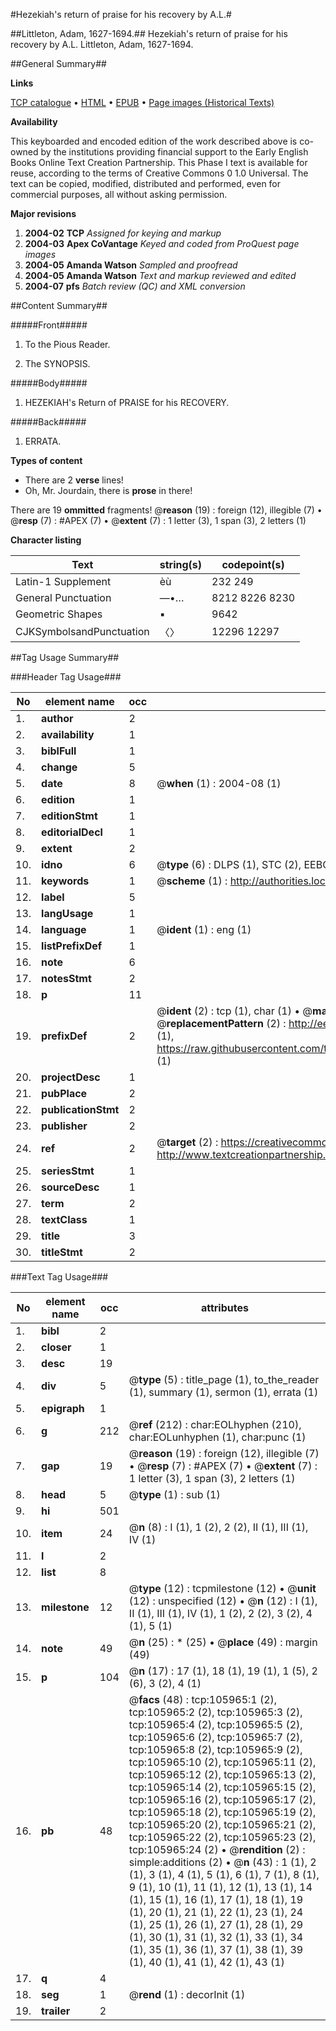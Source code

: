 #Hezekiah's return of praise for his recovery by A.L.#

##Littleton, Adam, 1627-1694.##
Hezekiah's return of praise for his recovery by A.L.
Littleton, Adam, 1627-1694.

##General Summary##

**Links**

[TCP catalogue](http://www.ota.ox.ac.uk/tcp/)  • 
[HTML](http://tei.it.ox.ac.uk/tcp/Texts-HTML/free/A48/A48725.html)  • 
[EPUB](http://tei.it.ox.ac.uk/tcp/Texts-EPUB/free/A48/A48725.epub) • 
[Page images (Historical Texts)](https://data.historicaltexts.jisc.ac.uk/view?pubId=eebo-17154178e&pageId=eebo-17154178e-105965-1)

**Availability**

This keyboarded and encoded edition of the
	       work described above is co-owned by the institutions
	       providing financial support to the Early English Books
	       Online Text Creation Partnership. This Phase I text is
	       available for reuse, according to the terms of Creative
	       Commons 0 1.0 Universal. The text can be copied,
	       modified, distributed and performed, even for
	       commercial purposes, all without asking permission.

**Major revisions**

1. __2004-02__ __TCP__ *Assigned for keying and markup*
1. __2004-03__ __Apex CoVantage__ *Keyed and coded from ProQuest page images*
1. __2004-05__ __Amanda Watson__ *Sampled and proofread*
1. __2004-05__ __Amanda Watson__ *Text and markup reviewed and edited*
1. __2004-07__ __pfs__ *Batch review (QC) and XML conversion*

##Content Summary##

#####Front#####

1. To the Pious Reader.

1. The SYNOPSIS.

#####Body#####

1. HEZEKIAH's Return of PRAISE for his RECOVERY.

#####Back#####

1. ERRATA.

**Types of content**

  * There are 2 **verse** lines!
  * Oh, Mr. Jourdain, there is **prose** in there!

There are 19 **ommitted** fragments! 
 @__reason__ (19) : foreign (12), illegible (7)  •  @__resp__ (7) : #APEX (7)  •  @__extent__ (7) : 1 letter (3), 1 span (3), 2 letters (1)

**Character listing**


|Text|string(s)|codepoint(s)|
|---|---|---|
|Latin-1 Supplement|èù|232 249|
|General Punctuation|—•…|8212 8226 8230|
|Geometric Shapes|▪|9642|
|CJKSymbolsandPunctuation|〈〉|12296 12297|

##Tag Usage Summary##

###Header Tag Usage###

|No|element name|occ|attributes|
|---|---|---|---|
|1.|__author__|2||
|2.|__availability__|1||
|3.|__biblFull__|1||
|4.|__change__|5||
|5.|__date__|8| @__when__ (1) : 2004-08 (1)|
|6.|__edition__|1||
|7.|__editionStmt__|1||
|8.|__editorialDecl__|1||
|9.|__extent__|2||
|10.|__idno__|6| @__type__ (6) : DLPS (1), STC (2), EEBO-CITATION (1), OCLC (1), VID (1)|
|11.|__keywords__|1| @__scheme__ (1) : http://authorities.loc.gov/ (1)|
|12.|__label__|5||
|13.|__langUsage__|1||
|14.|__language__|1| @__ident__ (1) : eng (1)|
|15.|__listPrefixDef__|1||
|16.|__note__|6||
|17.|__notesStmt__|2||
|18.|__p__|11||
|19.|__prefixDef__|2| @__ident__ (2) : tcp (1), char (1)  •  @__matchPattern__ (2) : ([0-9\-]+):([0-9IVX]+) (1), (.+) (1)  •  @__replacementPattern__ (2) : http://eebo.chadwyck.com/downloadtiff?vid=$1&page=$2 (1), https://raw.githubusercontent.com/textcreationpartnership/Texts/master/tcpchars.xml#$1 (1)|
|20.|__projectDesc__|1||
|21.|__pubPlace__|2||
|22.|__publicationStmt__|2||
|23.|__publisher__|2||
|24.|__ref__|2| @__target__ (2) : https://creativecommons.org/publicdomain/zero/1.0/ (1), http://www.textcreationpartnership.org/docs/. (1)|
|25.|__seriesStmt__|1||
|26.|__sourceDesc__|1||
|27.|__term__|2||
|28.|__textClass__|1||
|29.|__title__|3||
|30.|__titleStmt__|2||


###Text Tag Usage###

|No|element name|occ|attributes|
|---|---|---|---|
|1.|__bibl__|2||
|2.|__closer__|1||
|3.|__desc__|19||
|4.|__div__|5| @__type__ (5) : title_page (1), to_the_reader (1), summary (1), sermon (1), errata (1)|
|5.|__epigraph__|1||
|6.|__g__|212| @__ref__ (212) : char:EOLhyphen (210), char:EOLunhyphen (1), char:punc (1)|
|7.|__gap__|19| @__reason__ (19) : foreign (12), illegible (7)  •  @__resp__ (7) : #APEX (7)  •  @__extent__ (7) : 1 letter (3), 1 span (3), 2 letters (1)|
|8.|__head__|5| @__type__ (1) : sub (1)|
|9.|__hi__|501||
|10.|__item__|24| @__n__ (8) : I (1), 1 (2), 2 (2), II (1), III (1), IV (1)|
|11.|__l__|2||
|12.|__list__|8||
|13.|__milestone__|12| @__type__ (12) : tcpmilestone (12)  •  @__unit__ (12) : unspecified (12)  •  @__n__ (12) : I (1), II (1), III (1), IV (1), 1 (2), 2 (2), 3 (2), 4 (1), 5 (1)|
|14.|__note__|49| @__n__ (25) : * (25)  •  @__place__ (49) : margin (49)|
|15.|__p__|104| @__n__ (17) : 17 (1), 18 (1), 19 (1), 1 (5), 2 (6), 3 (2), 4 (1)|
|16.|__pb__|48| @__facs__ (48) : tcp:105965:1 (2), tcp:105965:2 (2), tcp:105965:3 (2), tcp:105965:4 (2), tcp:105965:5 (2), tcp:105965:6 (2), tcp:105965:7 (2), tcp:105965:8 (2), tcp:105965:9 (2), tcp:105965:10 (2), tcp:105965:11 (2), tcp:105965:12 (2), tcp:105965:13 (2), tcp:105965:14 (2), tcp:105965:15 (2), tcp:105965:16 (2), tcp:105965:17 (2), tcp:105965:18 (2), tcp:105965:19 (2), tcp:105965:20 (2), tcp:105965:21 (2), tcp:105965:22 (2), tcp:105965:23 (2), tcp:105965:24 (2)  •  @__rendition__ (2) : simple:additions (2)  •  @__n__ (43) : 1 (1), 2 (1), 3 (1), 4 (1), 5 (1), 6 (1), 7 (1), 8 (1), 9 (1), 10 (1), 11 (1), 12 (1), 13 (1), 14 (1), 15 (1), 16 (1), 17 (1), 18 (1), 19 (1), 20 (1), 21 (1), 22 (1), 23 (1), 24 (1), 25 (1), 26 (1), 27 (1), 28 (1), 29 (1), 30 (1), 31 (1), 32 (1), 33 (1), 34 (1), 35 (1), 36 (1), 37 (1), 38 (1), 39 (1), 40 (1), 41 (1), 42 (1), 43 (1)|
|17.|__q__|4||
|18.|__seg__|1| @__rend__ (1) : decorInit (1)|
|19.|__trailer__|2||
